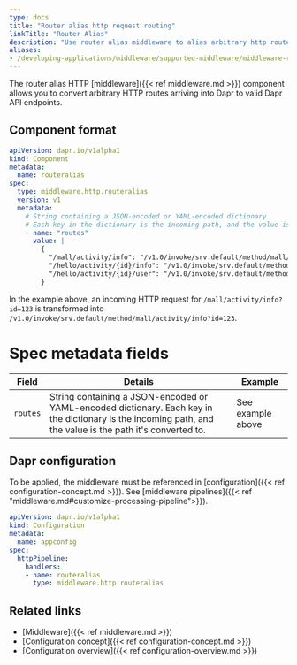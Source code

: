 ```yaml
---
type: docs
title: "Router alias http request routing"
linkTitle: "Router Alias"
description: "Use router alias middleware to alias arbitrary http routes to Dapr endpoints"
aliases:
- /developing-applications/middleware/supported-middleware/middleware-routeralias/
---
```


The router alias HTTP [middleware]({{< ref middleware.md >}}) component allows you to convert arbitrary HTTP routes arriving into Dapr to valid Dapr API endpoints.

## Component format

```yaml
apiVersion: dapr.io/v1alpha1
kind: Component
metadata:
  name: routeralias 
spec:
  type: middleware.http.routeralias
  version: v1
  metadata:
    # String containing a JSON-encoded or YAML-encoded dictionary
    # Each key in the dictionary is the incoming path, and the value is the path it's converted to
    - name: "routes"
      value: |
        {
          "/mall/activity/info": "/v1.0/invoke/srv.default/method/mall/activity/info",
          "/hello/activity/{id}/info": "/v1.0/invoke/srv.default/method/hello/activity/info",
          "/hello/activity/{id}/user": "/v1.0/invoke/srv.default/method/hello/activity/user"
        }
```

In the example above, an incoming HTTP request for `/mall/activity/info?id=123` is transformed into `/v1.0/invoke/srv.default/method/mall/activity/info?id=123`.

# Spec metadata fields

| Field | Details | Example |
|-------|---------|---------|
| `routes` | String containing a JSON-encoded or YAML-encoded dictionary. Each key in the dictionary is the incoming path, and the value is the path it's converted to. | See example above |

## Dapr configuration

To be applied, the middleware must be referenced in [configuration]({{< ref configuration-concept.md >}}). See [middleware pipelines]({{< ref "middleware.md#customize-processing-pipeline">}}).

```yaml
apiVersion: dapr.io/v1alpha1
kind: Configuration
metadata:
  name: appconfig
spec:
  httpPipeline:
    handlers:
    - name: routeralias 
      type: middleware.http.routeralias
```

## Related links

- [Middleware]({{< ref middleware.md >}})
- [Configuration concept]({{< ref configuration-concept.md >}})
- [Configuration overview]({{< ref configuration-overview.md >}})
